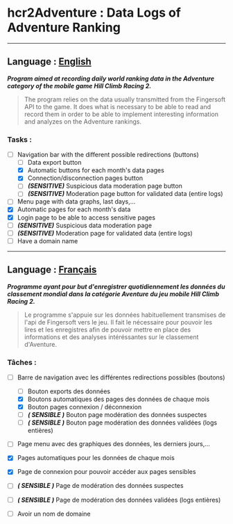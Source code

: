 # hcr2Adventure : Data Logs of Adventure Ranking

---
## Language : <ins>English</ins>
***Program aimed at recording daily world ranking data in the Adventure category of the mobile game Hill Climb Racing 2.***

 > The program relies on the data usually transmitted from the Fingersoft API to the game. It does what is necessary to be able to read and record them in order to be able to implement interesting information and analyzes on the Adventure rankings.

### Tasks :
 - [ ] Navigation bar with the different possible redirections (buttons)
   - [ ] Data export button
   - [X] Automatic buttons for each month's data pages
   - [X] Connection/disconnection pages button
   - [ ] ***(SENSITIVE)*** Suspicious data moderation page button
   - [ ] ***(SENSITIVE)*** Moderation page button for validated data (entire logs)
 - [ ] Menu page with data graphs, last days,...
 - [X] Automatic pages for each month's data
 - [X] Login page to be able to access sensitive pages
 - [ ] ***(SENSITIVE)*** Suspicious data moderation page
 - [ ] ***(SENSITIVE)*** Moderation page for validated data (entire logs)
- [ ] Have a domain name

---
## Language : <ins>Français</ins>
***Programme ayant pour but d'enregistrer quotidiennement les données du classement mondial dans la catégorie Aventure du jeu mobile Hill Climb Racing 2.***

> Le programme s'appuie sur les données habituellement transmises de l'api de Fingersoft vers le jeu. Il fait le nécessaire pour pouvoir les lires et les enregistres afin de pouvoir mettre en place des informations et des analyses intéréssantes sur le classement d'Aventure.

### Tâches :
 - [ ] Barre de navigation avec les différentes redirections possibles (boutons)
   - [ ] Bouton exports des données
   - [X] Boutons automatiques des pages des données de chaque mois
   - [X] Bouton pages connexion / déconnexion
   - [ ] ***( SENSIBLE )*** Bouton page modération des données suspectes
   - [ ] ***( SENSIBLE )*** Bouton page modération des données validées (logs entières)
 - [ ] Page menu avec des graphiques des données, les derniers jours,...
 - [X] Pages automatiques pour les données de chaque mois
 - [X] Page de connexion pour pouvoir accéder aux pages sensibles
 - [ ] ***( SENSIBLE )*** Page de modération des données suspectes
 - [ ] ***( SENSIBLE )*** Page de modération des données validées (logs entières)
 - [ ] Avoir un nom de domaine


